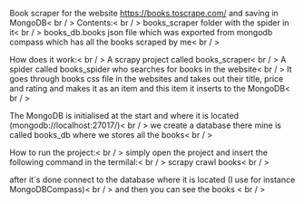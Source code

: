 Book scraper for the website https://books.toscrape.com/ and saving in MongoDB< br / >
Contents:< br / >
books_scraper folder with the spider in it< br / >
books_db.books json file which was exported from mongodb compass which has all the books scraped by me< br / >

How does it work:< br / >
A scrapy project called books_scraper< br / >
A spider called books_spider who searches for books in the website< br / >
It goes through books css file in the websites and takes out their title, price and rating 
and makes it as an item and this item it inserts to the MongoDB< br / >

The MongoDB is initialised at the start and where it is located (mongodb://localhost:27017/)< br / >
we create a database there mine is called books_db where we stores all the books< br / >


How to run the project:< br / >
simply open the project and insert the following command in the termilal:< br / >
scrapy crawl books< br / >

after it´s done connect to the database where it is located (I use for instance MongoDBCompass)< br / >
and then you can see the books < br / >
